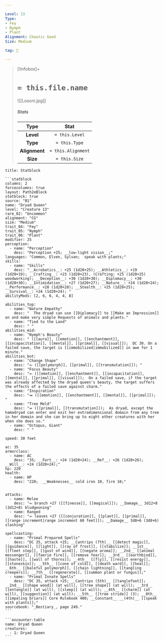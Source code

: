 ```yaml
---

Level: 13
Type:
- Fey
- Nymph
- Plant
Alignment: Chaotic Good
Size: Medium

tag: 👹

---
```


> [!infobox]+
> #  `= this.file.name`
> ![[Losoni.jpg]]
> ##### Stats
> Type | Stat |
> :---:|:---:|
> **Level** | `= this.Level` |
> **Type** | `= this.Type` |
> **Alignment** | `= this.Alignment` |
> **Size** | `= this.Size` |



````ad-info
title: Statblock

```statblock
columns: 2
forcecolumns: true
layout: Path2eBlock
statblock: true
source: "B1"
name: "Dryad Queen"
level: "Creature 13"
rare_02: "Uncommon"
alignment: "CG"
size: "Medium"
trait_04: "Fey"
trait_05: "Nymph"
trait_06: "Plant"
modifier: 25
perception:
  - name: "Perception"
    desc: "Perception +25; __low-light vision__;"
languages: "Common, Elven, Sylvan;  speak with plants;"
skills:
  - name: "Skills"
    desc: "__Acrobatics__: +25 (1d20+25); __Athletics__: +19 (1d20+19); __Crafting__: +23 (1d20+23), (Crafting: +25 (1d20+25) woodworking); __Deception__: +30 (1d20+30); __Diplomacy__: +30 (1d20+30); __Intimidation__: +27 (1d20+27); __Nature__: +24 (1d20+24); __Performance__: +28 (1d20+28); __Stealth__: +25 (1d20+25); __Survival__: +24 (1d20+24); "
abilityMods: [2, 6, 6, 4, 4, 8]

abilities_top:
  - name: "Nature Empathy"
    desc: "  The dryad can use [[Diplomacy]] to [[Make an Impression]] on and make very simple Requests of animals and plants."
  - name: "Tied to the Land"
    desc: " "
abilities_mid:
  - name: "Nymph's Beauty"
    desc: " ([[aura]], [[emotion]], [[enchantment]], [[incapacitation]], [[mental]], [[primal]], [[visual]]);  DC 30. On a failed save, the target is [[immobilized|immobilized]] in awe for 1 minute."
abilities_bot:
  - name: "Change Shape"
    desc: "⬻ ([[polymorph]], [[primal]], [[transmutation]]); "
  - name: "Focus Beauty"
    desc: "⬻ ([[emotion]], [[enchantment]], [[incapacitation]], [[mental]], [[primal]], [[visual]]);  On a failed save, if the target was already affected by the dryad queen's beauty, the target suffers the effects of a failed save against charm."
  - name: "Inspiration"
    desc: "⬽ ([[emotion]], [[enchantment]], [[mental]], [[primal]]); "
  - name: "Tree Meld"
    desc: "⬺ ([[primal]], [[transmutation]]);  As dryad, except the hamadryad can enter and exit her extradimensional domain from any tree in her domain and she can bring up to eight other creatures with her when she does so."
  - name: "Octopus, Giant"
    desc: " "

speed: 30 feet

ac: 35
armorclass:
  - name: AC
    desc: "35; __Fort__: +24 (1d20+24); __Ref__: +26 (1d20+26); __Will__: +24 (1d20+24);"
hp: 220
health:
  - name: HP
    desc: "220;  __Weaknesses__ cold iron 10, fire 10;"


attacks:
  - name: Melee
    desc: "⬻ branch +27 ([[finesse]], [[magical]]); __Damage__ 3d12+8 (3d12+8) bludgeoning"
  - name: Ranged
    desc: "⬻ leaves +27 ([[conjuration]], [[plant]], [[primal]], [[range increment|range increment 60 feet]]); __Damage__ 3d8+6 (3d8+6) slashing"

spellcasting:
  - name: "Primal Prepared Spells"
    desc: "DC 35, attack +25; __Cantrips (7th)__ [[detect magic]], [[guidance]], [[light]], [[ray of frost]], [[stabilize]]; __1st__ [[fleet step]], [[gust of wind]], [[negate aroma]]; __2nd__ [[animal messenger]], [[faerie fire]], [[remove fear]]; __3rd__ [[earthbind]], [[haste]], [[wall of thorns]]; __4th__ [[fly]], [[resist energy]], [[stoneskin]]; __5th__ [[cone of cold]], [[death ward]], [[heal]]; __6th__ [[baleful polymorph]], [[chain lightning]], [[tangling creepers]]; __7th__ [[regenerate]], [[summon plant or fungus]];"
  - name: "Primal Innate Spells"
    desc: "DC 35, attack +25; __Cantrips (5th)__ [[tanglefoot]]; __2nd__ [[shape wood]] (at will), [[tree shape]] (at will); __3rd__ [[entangle]] (at will), [[sleep]] (at will); __4th__ [[charm]] (at will), [[suggestion]] (at will); __5th__ [[tree stride]] (3); __8th__ [[impaling briars]] Core Rulebook 400; __Constant__ __(4th)__ [[speak with plants]];"
sourcebook: "_Bestiary_, page 249."
```

```encounter-table
name: Dryad Queen
creatures:
  - 1: Dryad Queen
```

````


